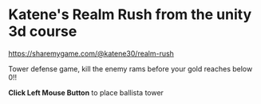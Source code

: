 # Katene's Realm Rush from the unity 3d course

https://sharemygame.com/@katene30/realm-rush

Tower defense game, kill the enemy rams before your gold reaches below 0!!

**Click Left Mouse Button** to place ballista tower
